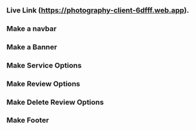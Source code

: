 

### Live Link (https://photography-client-6dfff.web.app).

### Make a navbar
### Make a Banner
### Make Service Options
### Make Review Options
### Make Delete Review Options
### Make Footer


